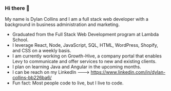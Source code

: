 ### Hi there 👋
My name is Dylan Collins and I am a full stack web developer with a background in business administration and marketing.

- Graduated from the Full Stack Web Development program at Lambda School.
- I leverage React, Node, JavaScript, SQL, HTML, WordPress, Shopify, and CSS on a weekly basis. 
- I am currently working on Growth-Hive, a company portal that enables Levy to communicate and offer services to new and existing clients. 
- I plan on learning Java and Angular in the upcoming months. 
- I can be reach on my LinkedIn ---> https://www.linkedin.com/in/dylan-collins-bb226ba6/
- Fun fact: Most people code to live, but I live to code. 
